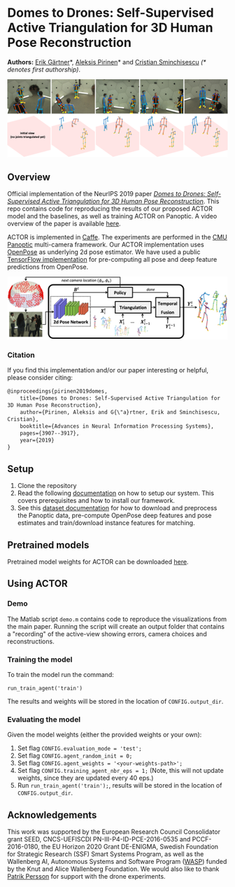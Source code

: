 # Domes to Drones: Self-Supervised Active Triangulation for 3D Human Pose Reconstruction

**Authors:** [Erik Gärtner](https://gartner.io/)\*, [Aleksis Pirinen](https://www.ri.se/en/person/aleksis-pirinen)\* and [Cristian Sminchisescu](http://www.maths.lth.se/sminchisescu/) _(* denotes first authorship)_.

![actor-github](docs/visualization.png)

## Overview
Official implementation of the NeurIPS 2019 paper [_Domes to Drones: Self-Supervised Active Triangulation for 3D Human Pose Reconstruction_](https://papers.nips.cc/paper/8646-domes-to-drones-self-supervised-active-triangulation-for-3d-human-pose-reconstruction). This repo contains code for reproducing the results of our proposed ACTOR model and the baselines, as well as training ACTOR on Panoptic. A video overview of the paper is available [here](https://youtu.be/-RQHKJjqbYU).

ACTOR is implemented in [Caffe](https://github.com/BVLC/caffe). The experiments are performed in the [CMU Panoptic](http://domedb.perception.cs.cmu.edu/) multi-camera framework.
Our ACTOR implementation uses [OpenPose](https://github.com/CMU-Perceptual-Computing-Lab/openpose) as underlying 2d pose estimator. We have used
a public [TensorFlow implementation](https://gist.github.com/alesolano/b073d8ec9603246f766f9f15d002f4f4) for pre-computing all pose and deep feature predictions from OpenPose.

![actor-overview-notext-github](docs/overview.png)

### Citation
If you find this implementation and/or our paper interesting or helpful, please consider citing:

    @inproceedings{pirinen2019domes,
        title={Domes to Drones: Self-Supervised Active Triangulation for 3D Human Pose Reconstruction},
        author={Pirinen, Aleksis and G{\"a}rtner, Erik and Sminchisescu, Cristian},
        booktitle={Advances in Neural Information Processing Systems},
        pages={3907--3917},
        year={2019}
    }

## Setup
1. Clone the repository
2. Read the following [documentation](INSTALL.md) on how to setup our system. This covers prerequisites and how to install our framework.
3. See this [dataset documentation](dataset/README.md) for how to download and preprocess the Panoptic data, pre-compute OpenPose deep features and pose estimates and train/download instance features for matching.

## Pretrained models
Pretrained model weights for ACTOR can be downloaded [here](https://lu.box.com/s/tb2ldr28kztu0i2gclpi2etrwflvvw2j).

## Using ACTOR

### Demo

The Matlab script `demo.m` contains code to reproduce the visualizations from the main paper.
Running the script will create an output folder that contains a "recording" of the active-view showing errors, camera choices and reconstructions.

### Training the model
To train the model run the command:
```
run_train_agent('train')
```

The results and weights will be stored in the location of `CONFIG.output_dir`.

### Evaluating the model

Given the model weights (either the provided weights or your own):

1. Set flag `CONFIG.evaluation_mode = 'test';`
2. Set flag `CONFIG.agent_random_init = 0;`
3. Set flag `CONFIG.agent_weights = '<your-weights-path>';`
4. Set flag `CONFIG.training_agent_nbr_eps = 1;` (Note, this will not update weights, since they are updated every 40 eps.)
5. Run `run_train_agent('train');`, results will be stored in the location of `CONFIG.output_dir`.

## Acknowledgements
This work was supported by the European Research Council Consolidator grant SEED, CNCS-UEFISCDI PN-III-P4-ID-PCE-2016-0535 and PCCF-2016-0180, the EU Horizon 2020 Grant DE-ENIGMA, Swedish Foundation for Strategic Research (SSF) Smart Systems Program, as well as the Wallenberg AI, Autonomous Systems and Software Program ([WASP](https://wasp-sweden.org/)) funded by the Knut and Alice Wallenberg Foundation. We would also like to thank [Patrik Persson](https://www.lu.se/lucat/user/10eb4de90f6e28dc2efccfd0269d5c92) for support with the drone experiments.
